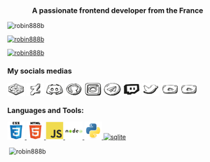<h3 align="center">A passionate frontend developer from the France</h3>

<p align="left"> <img src="https://komarev.com/ghpvc/?username=robin888b&label=Profile%20views&color=0e75b6&style=flat" alt="robin888b" /> </p>

<p align="left"> <a href="https://github.com/ryo-ma/github-profile-trophy"><img src="https://github-profile-trophy.vercel.app/?username=robin888b" alt="robin888b" /></a> </p>

<p align="left"> <a href="https://twitter.com/robin888b" target="blank"><img src="https://img.shields.io/twitter/follow/robin888b?logo=twitter&style=for-the-badge" alt="robin888b" /></a> </p>

<h3 align="left">My socials medias</h3>
<p align="left">
<a href="https://codepen.io/https://codepen.io/robin888b" target="blank"><img align="center" src="https://raw.githubusercontent.com/Robin888b/Robin888b/e389ffad615780aadbdd2683e8575e646c604737/src/svg/codepen.svg" alt="https://codepen.io/robin888b" height="30" width="40" /></a>
<a href="https://www.deviantart.com/robin888b" target="blank"><img align="center" src="https://raw.githubusercontent.com/Robin888b/Robin888b/e389ffad615780aadbdd2683e8575e646c604737/src/svg/deviant-art.svg" height="30" width="40" /></a>
<a href="#" target="blank"><img align="center" src="https://raw.githubusercontent.com/Robin888b/Robin888b/e389ffad615780aadbdd2683e8575e646c604737/src/svg/discord.svg" height="30" width="40" /></a>
<a href="#" target="blank"><img align="center" src="https://raw.githubusercontent.com/Robin888b/Robin888b/e389ffad615780aadbdd2683e8575e646c604737/src/svg/github.svg" height="30" width="40" /></a>
<a href="https://www.instagram.com/robin888b/" target="blank"><img align="center" src="https://raw.githubusercontent.com/Robin888b/Robin888b/e389ffad615780aadbdd2683e8575e646c604737/src/svg/instagram.svg" height="30" width="40" /></a>
<a href="https://t.me/robin888b" target="blank"><img align="center" src="https://raw.githubusercontent.com/Robin888b/Robin888b/e389ffad615780aadbdd2683e8575e646c604737/src/svg/telegram.svg" height="30" width="40" /></a>
<a href="https://www.twitch.tv/robin8888b" target="blank"><img align="center" src="https://raw.githubusercontent.com/Robin888b/Robin888b/e389ffad615780aadbdd2683e8575e646c604737/src/svg/twitch.svg" height="30" width="40" /></a>
<a href="https://twitter.com/robin888b" target="blank"><img align="center" src="https://raw.githubusercontent.com/Robin888b/Robin888b/e389ffad615780aadbdd2683e8575e646c604737/src/svg/twitter.svg" alt="robin888b" height="30" width="40" /></a>
<a href="https://www.youtube.com/channel/UCOqa7Ch5Y2VbgSF40RlBDyA" target="blank"><img align="center" src="https://raw.githubusercontent.com/Robin888b/Robin888b/e389ffad615780aadbdd2683e8575e646c604737/src/svg/youtube.svg" height="30" width="40" /></a>
<a href="https://www.youtube.com/channel/UCvcx1-olSdlg-ul2feFz1tA" target="blank"><img align="center" src="https://raw.githubusercontent.com/Robin888b/Robin888b/e389ffad615780aadbdd2683e8575e646c604737/src/svg/youtube.svg" height="30" width="40" /></a>
</p>

<h3 align="left">Languages and Tools:</h3>
<p align="left"> <a href="https://www.w3schools.com/css/" target="_blank" rel="noreferrer"> <img src="https://raw.githubusercontent.com/devicons/devicon/master/icons/css3/css3-original-wordmark.svg" alt="css3" width="40" height="40"/> </a> <a href="https://www.w3.org/html/" target="_blank" rel="noreferrer"> <img src="https://raw.githubusercontent.com/devicons/devicon/master/icons/html5/html5-original-wordmark.svg" alt="html5" width="40" height="40"/> </a> <a href="https://developer.mozilla.org/en-US/docs/Web/JavaScript" target="_blank" rel="noreferrer"> <img src="https://raw.githubusercontent.com/devicons/devicon/master/icons/javascript/javascript-original.svg" alt="javascript" width="40" height="40"/> </a> <a href="https://nodejs.org" target="_blank" rel="noreferrer"> <img src="https://raw.githubusercontent.com/devicons/devicon/master/icons/nodejs/nodejs-original-wordmark.svg" alt="nodejs" width="40" height="40"/> </a> <a href="https://www.python.org" target="_blank" rel="noreferrer"> <img src="https://raw.githubusercontent.com/devicons/devicon/master/icons/python/python-original.svg" alt="python" width="40" height="40"/> </a> <a href="https://www.sqlite.org/" target="_blank" rel="noreferrer"> <img src="https://www.vectorlogo.zone/logos/sqlite/sqlite-icon.svg" alt="sqlite" width="40" height="40"/> </a> </p>

<p>&nbsp;<img align="center" src="https://github-readme-stats.vercel.app/api?username=robin888b&show_icons=true&locale=en" alt="robin888b" /></p>

